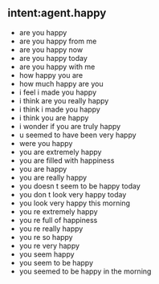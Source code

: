 ## intent:agent.happy

- are you happy
- are you happy from me
- are you happy now
- are you happy today
- are you happy with me
- how happy you are
- how much happy are you
- i feel i made you happy
- i think are you really happy
- i think i made you happy
- i think you are happy
- i wonder if you are truly happy
- u seemed to have been very happy
- were you happy
- you are extremely happy
- you are filled with happiness
- you are happy
- you are really happy
- you doesn t seem to be happy today
- you don t look very happy today
- you look very happy this morning
- you re extremely happy
- you re full of happiness
- you re really happy
- you re so happy
- you re very happy
- you seem happy
- you seem to be happy
- you seemed to be happy in the morning